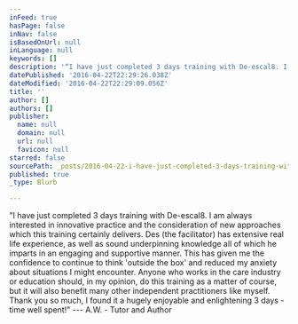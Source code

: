```yaml
---
inFeed: true
hasPage: false
inNav: false
isBasedOnUrl: null
inLanguage: null
keywords: []
description: '“I have just completed 3 days training with De-escal8. I am always interested in innovative practice and the consideration of new approaches which this training certainly delivers. Des (the facilitator) has extensive real life experience, as well as sound underpinning knowledge all of which he imparts in an engaging and supportive manner. This has given me the confidence to continue to think ‘outside the box’ and reduced my anxiety about situations I might encounter. Anyone who works in the care industry or education should, in my opinion, do this training as a matter of course, but it will also benefit many other independent practitioners like myself. Thank you so much, I found it a hugely enjoyable and enlightening 3 days - time well spent!” — A.W. - Tutor and Author '
datePublished: '2016-04-22T22:29:26.038Z'
dateModified: '2016-04-22T22:29:09.056Z'
title: ''
author: []
authors: []
publisher:
  name: null
  domain: null
  url: null
  favicon: null
starred: false
sourcePath: _posts/2016-04-22-i-have-just-completed-3-days-training-with-de-escal8-i-am.md
published: true
_type: Blurb

---
```

"I have just completed 3 days training with De-escal8\. I am always interested in innovative practice and the consideration of new approaches which this training certainly delivers. Des (the facilitator) has extensive real life experience, as well as sound underpinning knowledge all of which he imparts in an engaging and supportive manner. This has given me the confidence to continue to think 'outside the box' and reduced my anxiety about situations I might encounter. Anyone who works in the care industry or education should, in my opinion, do this training as a matter of course, but it will also benefit many other independent practitioners like myself. Thank you so much, I found it a hugely enjoyable and enlightening 3 days - time well spent!" --- A.W. - Tutor and Author